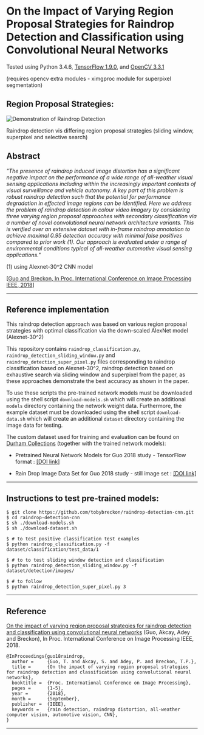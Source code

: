 # On the Impact of Varying Region Proposal Strategies for Raindrop Detection and Classification using Convolutional Neural Networks

Tested using Python 3.4.6, [TensorFlow 1.9.0](https://www.tensorflow.org/install/), and [OpenCV 3.3.1](http://www.opencv.org)

(requires opencv extra modules - ximgproc module for superpixel segmentation)

## Region Proposal Strategies:

![Demonstration of Raindrop Detection](https://github.com/tobybreckon/raindropDetection/blob/master/images/example-all.png)

Raindrop detection vis differing region proposal strategies (sliding window, superpixel and selective search)

## Abstract
_"The presence of raindrop induced image distortion has a significant negative impact on the performance of a wide
range of all-weather visual sensing applications including within the increasingly important contexts of visual
surveillance and vehicle autonomy. A key part of this problem is robust raindrop detection such that the potential
for performance degradation in effected image regions can be identified. Here we address the problem of raindrop
detection in colour video imagery by considering three varying region proposal approaches with secondary classification
via a number of novel convolutional neural network architecture variants. This is verified over an extensive dataset
with in-frame raindrop annotation to achieve maximal 0.95 detection accuracy with minimal false positives compared to
prior work (1). Our approach is evaluated under a range of environmental conditions typical of all-weather automotive
visual sensing applications."_

(1) using Alexnet-30^2 CNN model

[[Guo and Breckon, In Proc. International Conference on Image Processing IEEE, 2018](https://breckon.org/toby/publications/papers/guo18raindrop.pdf)]

---

## Reference implementation

This raindrop detection approach was based on various region proposal strategies with optimal classification via the down-scaled AlexNet model (Alexnet-30^2)

This repository contains ```raindrop_classification.py```, ```raindrop_detection_sliding_window.py``` and ```raindrop_detection_super_pixel.py``` files
corresponding to raindrop classification based on Alexnet-30^2, raindrop detection based on exhaustive search via sliding window and superpixel from the paper, as these approaches
demonstrate the best accuracy as shown in the paper.

To use these scripts the pre-trained network models must be downloaded using the shell script ```download-models.sh``` which will create an additional ```models``` directory containing the network weight data.
Furthermore, the example dataset must be downloaded using the shell script ```download-data.sh``` which will create an additional ```dataset``` directory containing the image data for testing.

The custom dataset used for training and evaluation can be found on [Durham Collections](https://collections.durham.ac.uk/collections/r2c534fn94m) (together with the trained network models):

- Pretrained Neural Network Models for Guo 2018 study - TensorFlow format : [[DOI link]](http://dx.doi.org/10.15128/r23j333226h)

- Rain Drop Image Data Set for Guo 2018 study - still image set : [[DOI link]](http://dx.doi.org/10.15128/r2jh343s319)

---

## Instructions to test pre-trained models:

```
$ git clone https://github.com/tobybreckon/raindrop-detection-cnn.git
$ cd raindrop-detection-cnn
$ sh ./download-models.sh
$ sh ./download-dataset.sh

$ # to test positive classification test examples
$ python raindrop_classification.py -f dataset/classification/test_data/1

$ # to to test sliding window detection and classification
$ python raindrop_detection_sliding_window.py -f dataset/detection/images/

$ # to follow
$ python raindrop_detection_super_pixel.py 3

```
---

## Reference

[On the impact of varying region proposal strategies for raindrop detection and classification using convolutional neural networks](https://breckon.org/toby/publications/papers/guo18raindrop.pdf)
(Guo, Akcay, Adey and Breckon), In Proc. International Conference on Image Processing IEEE, 2018.
```
@InProceedings{guo18raindrop,
  author =     {Guo, T. and Akcay, S. and Adey, P. and Breckon, T.P.},
  title =      {On the impact of varying region proposal strategies for raindrop detection and classification using convolutional neural networks},
  booktitle =  {Proc. International Conference on Image Processing},
  pages =      {1-5},
  year =       {2018},
  month =      {September},
  publisher =  {IEEE},
  keywords =   {rain detection, raindrop distortion, all-weather computer vision, automotive vision, CNN},
}

```

---
